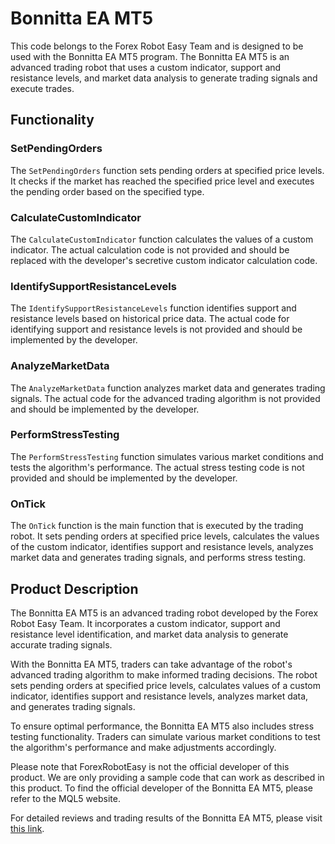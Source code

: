 # Bonnitta EA MT5

This code belongs to the Forex Robot Easy Team and is designed to be used with the Bonnitta EA MT5 program. The Bonnitta EA MT5 is an advanced trading robot that uses a custom indicator, support and resistance levels, and market data analysis to generate trading signals and execute trades.

## Functionality

### SetPendingOrders
The `SetPendingOrders` function sets pending orders at specified price levels. It checks if the market has reached the specified price level and executes the pending order based on the specified type.

### CalculateCustomIndicator
The `CalculateCustomIndicator` function calculates the values of a custom indicator. The actual calculation code is not provided and should be replaced with the developer's secretive custom indicator calculation code.

### IdentifySupportResistanceLevels
The `IdentifySupportResistanceLevels` function identifies support and resistance levels based on historical price data. The actual code for identifying support and resistance levels is not provided and should be implemented by the developer.

### AnalyzeMarketData
The `AnalyzeMarketData` function analyzes market data and generates trading signals. The actual code for the advanced trading algorithm is not provided and should be implemented by the developer.

### PerformStressTesting
The `PerformStressTesting` function simulates various market conditions and tests the algorithm's performance. The actual stress testing code is not provided and should be implemented by the developer.

### OnTick
The `OnTick` function is the main function that is executed by the trading robot. It sets pending orders at specified price levels, calculates the values of the custom indicator, identifies support and resistance levels, analyzes market data and generates trading signals, and performs stress testing.

## Product Description

The Bonnitta EA MT5 is an advanced trading robot developed by the Forex Robot Easy Team. It incorporates a custom indicator, support and resistance level identification, and market data analysis to generate accurate trading signals.

With the Bonnitta EA MT5, traders can take advantage of the robot's advanced trading algorithm to make informed trading decisions. The robot sets pending orders at specified price levels, calculates values of a custom indicator, identifies support and resistance levels, analyzes market data, and generates trading signals.

To ensure optimal performance, the Bonnitta EA MT5 also includes stress testing functionality. Traders can simulate various market conditions to test the algorithm's performance and make adjustments accordingly.

Please note that ForexRobotEasy is not the official developer of this product. We are only providing a sample code that can work as described in this product. To find the official developer of the Bonnitta EA MT5, please refer to the MQL5 website.

For detailed reviews and trading results of the Bonnitta EA MT5, please visit [this link](https://forexroboteasy.com/forex-robot-review/bonnitta-ea-mt5-review-unveiling-its-advanced-trading-algorithm/).
